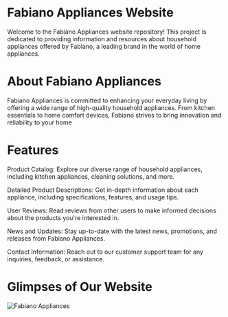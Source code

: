 # Fabiano Appliances Website

Welcome to the Fabiano Appliances website repository! This project is dedicated to providing information and resources about household appliances offered by Fabiano, a leading brand in the world of home appliances.

# About Fabiano Appliances
Fabiano Appliances is committed to enhancing your everyday living by offering a wide range of high-quality household appliances. From kitchen essentials to home comfort devices, Fabiano strives to bring innovation and reliability to your home

# Features
Product Catalog: Explore our diverse range of household appliances, including kitchen appliances, cleaning solutions, and more.

Detailed Product Descriptions: Get in-depth information about each appliance, including specifications, features, and usage tips.

User Reviews: Read reviews from other users to make informed decisions about the products you're interested in.

News and Updates: Stay up-to-date with the latest news, promotions, and releases from Fabiano Appliances.

Contact Information: Reach out to our customer support team for any inquiries, feedback, or assistance.

# Glimpses of Our Website 

![Fabiano Appliances](https://drive.google.com/file/d/1CZ3ScWRDb6-kEkfTLRBRtexAjQIwfPhj/view?usp=sharing)
